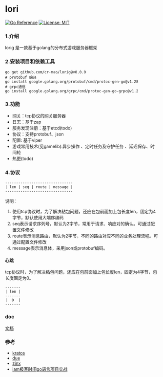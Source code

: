 # lori 

[![Go Reference](https://pkg.go.dev/badge/github.com/cr-mao/lorig.svg)](https://pkg.go.dev/github.com/cr-mao/lorig)
[![License: MIT](https://img.shields.io/badge/License-MIT-yellow.svg)](https://opensource.org/licenses/MIT)

### 1.介绍
lorig 是一款基于golang的分布式游戏服务器框架

### 2.安装项目和依赖工具
```shell
go get github.com/cr-mao/lorig@v0.0.0
# protobuf 编译
go install google.golang.org/protobuf/cmd/protoc-gen-go@v1.28
# grpc通信
go install google.golang.org/grpc/cmd/protoc-gen-go-grpc@v1.2
```

### 3.功能

- 网关：tcp协议的网关服务器
- 日志：基于zap
- 服务发现注册：基于etcd(todo)
- 协议：支持protobuf、json
- 配置: 基于viper
- 游戏常用技术(见gamelib):异步操作 、定时任务及守护任务 、延迟保存、时间轮
- 热更(todo)

### 4.协议

```text
-------------------------------
| len | seq | route | message |
-------------------------------
```
说明：

1. 使用tcp协议时，为了解决粘包问题，还应在包前面加上包长度len，固定为4字节，默认使用大端序编码
2. seq表示请求序列号，默认为2字节，常用于请求、响应对的确认。可通过配置文件修改
3. route表示消息路由，默认为2字节，不同的路由对应不同的业务处理流程。可通过配置文件修改
4. message表示消息体，采用json或protobuf编码。

#### 心跳

tcp协议时，为了解决粘包问题，还应在包前面加上包长度len，固定为4字节，包长度固定为0。

```text
-------
| len |
-------
|  0  |
-------
```

### doc

[文档](doc/index.md)


### 参考
- [kratos](https://github.com/go-kratos/kratos)
- [due](https://github.com/dobyte/due)
- [zinx](https://github.com/aceld/zinx)
- [iam极客时间go语言项目实战](https://github.com/marmotedu/iam)
